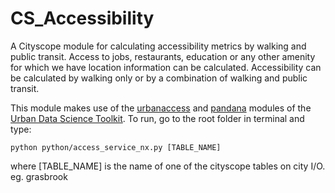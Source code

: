 # CS_Accessibility
A Cityscope module for calculating accessibility metrics by walking and public transit.
Access to jobs, restaurants, education or any other amenity for which we have location information can be calculated.
Accessibility can be calculated by walking only or by a combination of walking and public transit.

This module makes use of the [urbanaccess](https://github.com/UDST/urbanaccess) and [pandana](https://github.com/UDST/pandana) modules of the [Urban Data Science Toolkit](https://github.com/UDST).
To run, go to the root folder in terminal and type:
```
python python/access_service_nx.py [TABLE_NAME]
```
where [TABLE_NAME] is the name of one of the cityscope tables on city I/O. eg. grasbrook
